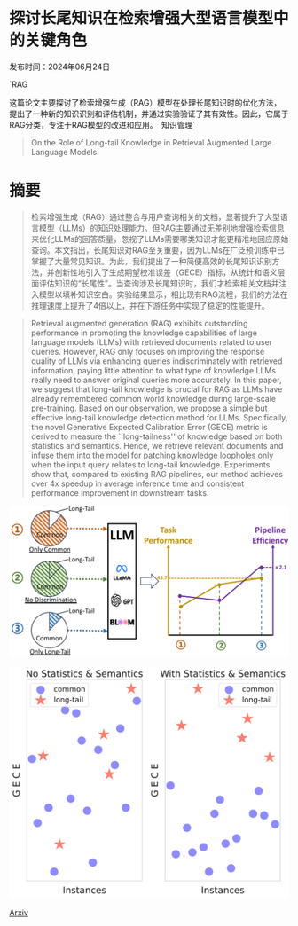 # 探讨长尾知识在检索增强大型语言模型中的关键角色

发布时间：2024年06月24日

`RAG

这篇论文主要探讨了检索增强生成（RAG）模型在处理长尾知识时的优化方法，提出了一种新的知识识别和评估机制，并通过实验验证了其有效性。因此，它属于RAG分类，专注于RAG模型的改进和应用。` `知识管理`

> On the Role of Long-tail Knowledge in Retrieval Augmented Large Language Models

# 摘要

> 检索增强生成（RAG）通过整合与用户查询相关的文档，显著提升了大型语言模型（LLMs）的知识处理能力。但RAG主要通过无差别地增强检索信息来优化LLMs的回答质量，忽视了LLMs需要哪类知识才能更精准地回应原始查询。本文指出，长尾知识对RAG至关重要，因为LLMs在广泛预训练中已掌握了大量常见知识。为此，我们提出了一种简便高效的长尾知识识别方法，并创新性地引入了生成期望校准误差（GECE）指标，从统计和语义层面评估知识的“长尾性”。当查询涉及长尾知识时，我们才检索相关文档并注入模型以填补知识空白。实验结果显示，相比现有RAG流程，我们的方法在推理速度上提升了4倍以上，并在下游任务中实现了稳定的性能提升。

> Retrieval augmented generation (RAG) exhibits outstanding performance in promoting the knowledge capabilities of large language models (LLMs) with retrieved documents related to user queries. However, RAG only focuses on improving the response quality of LLMs via enhancing queries indiscriminately with retrieved information, paying little attention to what type of knowledge LLMs really need to answer original queries more accurately. In this paper, we suggest that long-tail knowledge is crucial for RAG as LLMs have already remembered common world knowledge during large-scale pre-training. Based on our observation, we propose a simple but effective long-tail knowledge detection method for LLMs. Specifically, the novel Generative Expected Calibration Error (GECE) metric is derived to measure the ``long-tailness'' of knowledge based on both statistics and semantics. Hence, we retrieve relevant documents and infuse them into the model for patching knowledge loopholes only when the input query relates to long-tail knowledge. Experiments show that, compared to existing RAG pipelines, our method achieves over 4x speedup in average inference time and consistent performance improvement in downstream tasks.

![探讨长尾知识在检索增强大型语言模型中的关键角色](../../../paper_images/2406.16367/x1.png)

![探讨长尾知识在检索增强大型语言模型中的关键角色](../../../paper_images/2406.16367/x2.png)

[Arxiv](https://arxiv.org/abs/2406.16367)